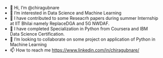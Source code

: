 - 👋 Hi, I’m @chiragubnare
- 👀 I’m interested in Data Science and Machine Learning
- 🌱 I have contributed to some Reseacrh papers during summer Internship at IIT Bhilai namely ReplaceDGA and 5G NWDAF.
- 🌱 I have completed Specialization in Python from Coursera and IBM Data Science Certification.
- 💞️ I’m looking to collaborate on some project on application of Python in Machine Learning
- 📫 How to reach me https://www.linkedin.com/in/chiragubnare/

<!---
chiragubnare/chiragubnare is a ✨ special ✨ repository because its `README.md` (this file) appears on your GitHub profile.
You can click the Preview link to take a look at your changes.
--->
